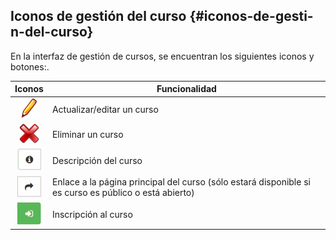 ## Iconos de gestión del curso {#iconos-de-gesti-n-del-curso}

En la interfaz de gestión de cursos, se encuentran los siguientes iconos y botones:.

| Iconos | Funcionalidad |
| :-: | --- |
| <img src="../assets/graphics77.svg" width="32px" /> | Actualizar/editar un curso |
| <img src="../assets/images25.svg" width="32px"> | Eliminar un curso |
| <img src="../assets/image10.png" width="38px"/> | Descripción del curso |
| <img src="../assets/image11.png" width="38px" /> | Enlace a la página principal del curso (sólo estará disponible si es curso es público o está abierto) |
| <img src="../assets/image12.png" width="38px" /> | Inscripción al curso |